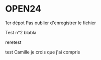 # OPEN24
1er dépot
Pas oublier d'enregistrer le fichier

Test n°2 
blabla

reretest

test Camille je crois que j'ai compris